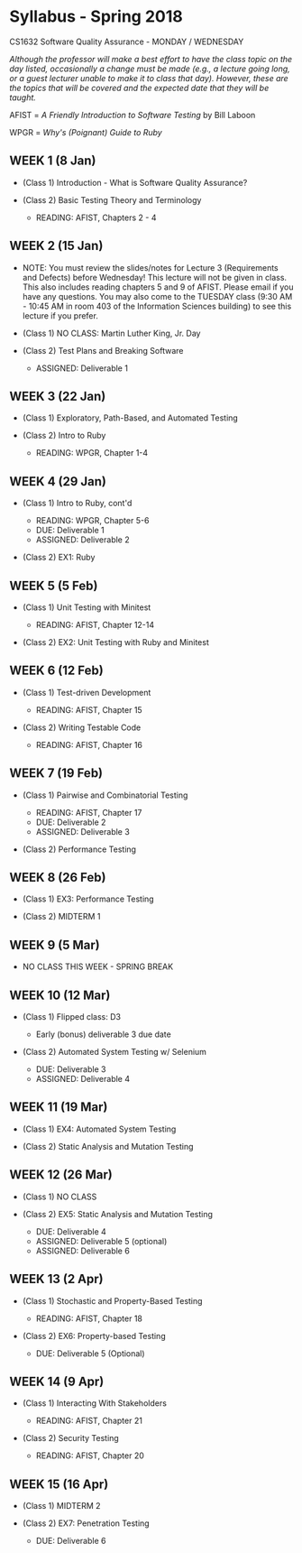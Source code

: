 # Syllabus - Spring 2018
CS1632 Software Quality Assurance - MONDAY / WEDNESDAY

_Although the professor will make a best effort to have the class topic on the day listed, occasionally a change must be made (e.g., a lecture going long, or a guest lecturer unable to make it to class that day).  However, these are the topics that will be covered and the expected date that they will be taught._

AFIST = _A Friendly Introduction to Software Testing_ by Bill Laboon

WPGR = _Why's (Poignant) Guide to Ruby_

## WEEK 1 (8 Jan)
* (Class 1) Introduction - What is Software Quality Assurance?

* (Class 2)  Basic Testing Theory and Terminology
  * READING: AFIST, Chapters 2 - 4

## WEEK 2 (15 Jan)

* NOTE: You must review the slides/notes for Lecture 3 (Requirements and Defects) before Wednesday!  This lecture will not be given in class.  This also includes reading chapters 5 and 9 of AFIST.  Please email if you have any questions.  You may also come to the TUESDAY class (9:30 AM - 10:45 AM in room 403 of the Information Sciences building) to see this lecture if you prefer.

* (Class 1) NO CLASS: Martin Luther King, Jr. Day 

* (Class 2) Test Plans and Breaking Software 
  * ASSIGNED: Deliverable 1

## WEEK 3 (22 Jan)

* (Class 1) Exploratory, Path-Based, and Automated Testing 
  
* (Class 2) Intro to Ruby
  * READING: WPGR, Chapter 1-4
  
## WEEK 4 (29 Jan)

* (Class 1) Intro to Ruby, cont'd
  * READING: WPGR, Chapter 5-6
  * DUE: Deliverable 1
  * ASSIGNED: Deliverable 2
  
* (Class 2) EX1: Ruby

## WEEK 5 (5 Feb)

* (Class 1) Unit Testing with Minitest
  * READING: AFIST, Chapter 12-14
  
* (Class 2) EX2: Unit Testing with Ruby and Minitest

## WEEK 6 (12 Feb)

* (Class 1) Test-driven Development
  * READING: AFIST, Chapter 15
  
* (Class 2) Writing Testable Code
  * READING: AFIST, Chapter 16

## WEEK 7 (19 Feb)

* (Class 1) Pairwise and Combinatorial Testing
  * READING: AFIST, Chapter 17
  * DUE: Deliverable 2
  * ASSIGNED: Deliverable 3

* (Class 2) Performance Testing
  
## WEEK 8 (26 Feb)

* (Class 1) EX3: Performance Testing

* (Class 2) MIDTERM 1

## WEEK 9 (5 Mar)

* NO CLASS THIS WEEK - SPRING BREAK

## WEEK 10 (12 Mar)

* (Class 1) Flipped class: D3
  * Early (bonus) deliverable 3 due date
  
* (Class 2) Automated System Testing w/ Selenium
  * DUE: Deliverable 3
  * ASSIGNED: Deliverable 4
  
## WEEK 11 (19 Mar)

* (Class 1) EX4: Automated System Testing

* (Class 2) Static Analysis and Mutation Testing

## WEEK 12 (26 Mar)

* (Class 1) NO CLASS

* (Class 2) EX5: Static Analysis and Mutation Testing
  * DUE: Deliverable 4
  * ASSIGNED: Deliverable 5 (optional)
  * ASSIGNED: Deliverable 6

## WEEK 13 (2 Apr)

* (Class 1) Stochastic and Property-Based Testing
  * READING: AFIST, Chapter 18 
  
* (Class 2) EX6: Property-based Testing
  * DUE: Deliverable 5 (Optional)
  
## WEEK 14 (9 Apr)

* (Class 1) Interacting With Stakeholders
  * READING: AFIST, Chapter 21

* (Class 2) Security Testing
  * READING: AFIST, Chapter 20

## WEEK 15 (16 Apr)

* (Class 1) MIDTERM 2

* (Class 2) EX7: Penetration Testing
  * DUE: Deliverable 6
  